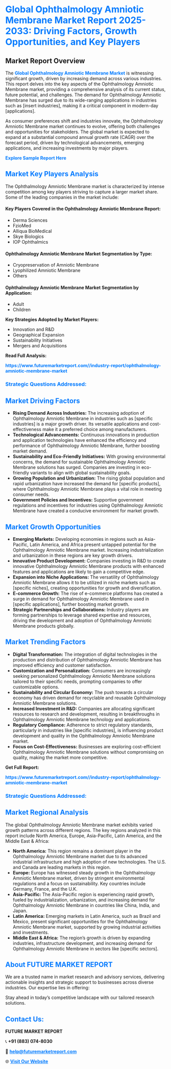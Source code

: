 <h1 style="color: #007BFF;">Global Ophthalmology Amniotic Membrane Market Report 2025-2033: Driving Factors, Growth Opportunities, and Key Players</h1>

<section id="overview">
<h2>Market Report Overview</h2>
<p>The <a href="https://www.futuremarketreport.com//industry-report/ophthalmology-amniotic-membrane-market" style="color: #007BFF; text-decoration: none;"><strong>Global Ophthalmology Amniotic Membrane Market</strong></a> is witnessing significant growth, driven by increasing demand across various industries. This report delves into the key aspects of the Ophthalmology Amniotic Membrane market, providing a comprehensive analysis of its current status, future potential, and challenges. The demand for Ophthalmology Amniotic Membrane has surged due to its wide-ranging applications in industries such as [insert industries], making it a critical component in modern-day [applications].</p>
<p>As consumer preferences shift and industries innovate, the Ophthalmology Amniotic Membrane market continues to evolve, offering both challenges and opportunities for stakeholders. The global market is expected to expand at a substantial compound annual growth rate (CAGR) over the forecast period, driven by technological advancements, emerging applications, and increasing investments by major players.</p>
</section>

<section id="overview">
<p><a href="https://www.futuremarketreport.com//request-sample/reportId=85479" style="color: #007BFF; text-decoration: none;"><strong>Explore Sample Report Here</strong></a></p>
</section>

<section id="key-players">
<h2 style="color: #007BFF;">Market Key Players Analysis</h2>
<p>The Ophthalmology Amniotic Membrane market is characterized by intense competition among key players striving to capture a larger market share. Some of the leading companies in the market include:</p>
<h4>Key Players Covered in the Ophthalmology Amniotic Membrane Report:</h4>
<ul><li>Derma Sciences</li><li>FzioMed</li><li>Alliqua BioMedical</li><li>Skye Biologics</li><li>IOP Ophthalmics</li></ul>
<h4>Ophthalmology Amniotic Membrane Market Segmentation by Type:</h4>
<ul><li>Cryopreservation of Amniotic Membrane</li><li>Lyophilized Amniotic Membrane</li><li>Others</li></ul>

<h4>Ophthalmology Amniotic Membrane Market Segmentation by Application:</h4>
<ul><li>Adult</li><li>Children</li></ul>
<p><strong>Key Strategies Adopted by Market Players:</strong></p>
<ul>
<li>Innovation and R&D</li>
<li>Geographical Expansion</li>
<li>Sustainability Initiatives</li>
<li>Mergers and Acquisitions</li>
</ul>
</section>

<section>
<p><strong>Read Full Analysis: </strong></p><a href="https://www.futuremarketreport.com//industry-report/ophthalmology-amniotic-membrane-market" style="color: #007BFF; text-decoration: none;"><strong>https://www.futuremarketreport.com//industry-report/ophthalmology-amniotic-membrane-market</strong></a>
<h3 style="color: #007BFF;">Strategic Questions Addressed:</h3>
</section>

<section id="driving-factors">
<h2 style="color: #007BFF;">Market Driving Factors</h2>
<ul>
<li><strong>Rising Demand Across Industries:</strong> The increasing adoption of Ophthalmology Amniotic Membrane in industries such as [specific industries] is a major growth driver. Its versatile applications and cost-effectiveness make it a preferred choice among manufacturers.</li>
<li><strong>Technological Advancements:</strong> Continuous innovations in production and application technologies have enhanced the efficiency and performance of Ophthalmology Amniotic Membrane, further boosting market demand.</li>
<li><strong>Sustainability and Eco-Friendly Initiatives:</strong> With growing environmental concerns, the demand for sustainable Ophthalmology Amniotic Membrane solutions has surged. Companies are investing in eco-friendly variants to align with global sustainability goals.</li>
<li><strong>Growing Population and Urbanization:</strong> The rising global population and rapid urbanization have increased the demand for [specific products], where Ophthalmology Amniotic Membrane plays a vital role in meeting consumer needs.</li>
<li><strong>Government Policies and Incentives:</strong> Supportive government regulations and incentives for industries using Ophthalmology Amniotic Membrane have created a conducive environment for market growth.</li>
</ul>
</section>

<section id="growth-opportunities">
<h2 style="color: #007BFF;">Market Growth Opportunities</h2>
<ul>
<li><strong>Emerging Markets:</strong> Developing economies in regions such as Asia-Pacific, Latin America, and Africa present untapped potential for the Ophthalmology Amniotic Membrane market. Increasing industrialization and urbanization in these regions are key growth drivers.</li>
<li><strong>Innovative Product Development:</strong> Companies investing in R&D to create innovative Ophthalmology Amniotic Membrane products with enhanced features and applications are likely to gain a competitive edge.</li>
<li><strong>Expansion into Niche Applications:</strong> The versatility of Ophthalmology Amniotic Membrane allows it to be utilized in niche markets such as [specific niches], creating opportunities for growth and diversification.</li>
<li><strong>E-commerce Growth:</strong> The rise of e-commerce platforms has created a surge in demand for Ophthalmology Amniotic Membrane used in [specific applications], further boosting market growth.</li>
<li><strong>Strategic Partnerships and Collaborations:</strong> Industry players are forming partnerships to leverage shared expertise and resources, driving the development and adoption of Ophthalmology Amniotic Membrane products globally.</li>
</ul>
</section>

<section id="trending-factors">
<h2 style="color: #007BFF;">Market Trending Factors</h2>
<ul>
<li><strong>Digital Transformation:</strong> The integration of digital technologies in the production and distribution of Ophthalmology Amniotic Membrane has improved efficiency and customer satisfaction.</li>
<li><strong>Customization and Personalization:</strong> Consumers are increasingly seeking personalized Ophthalmology Amniotic Membrane solutions tailored to their specific needs, prompting companies to offer customizable options.</li>
<li><strong>Sustainability and Circular Economy:</strong> The push towards a circular economy has driven demand for recyclable and reusable Ophthalmology Amniotic Membrane solutions.</li>
<li><strong>Increased Investment in R&D:</strong> Companies are allocating significant resources to research and development, resulting in breakthroughs in Ophthalmology Amniotic Membrane technology and applications.</li>
<li><strong>Regulatory Compliance:</strong> Adherence to strict regulatory standards, particularly in industries like [specific industries], is influencing product development and quality in the Ophthalmology Amniotic Membrane market.</li>
<li><strong>Focus on Cost-Effectiveness:</strong> Businesses are exploring cost-efficient Ophthalmology Amniotic Membrane solutions without compromising on quality, making the market more competitive.</li>
</ul>
</section>

<section>
<p><strong>Get Full Report: </strong></p><a href="https://www.futuremarketreport.com//industry-report/ophthalmology-amniotic-membrane-market" style="color: #007BFF; text-decoration: none;"><strong>https://www.futuremarketreport.com//industry-report/ophthalmology-amniotic-membrane-market</strong></a>
<h3 style="color: #007BFF;">Strategic Questions Addressed:</h3>
</section>


<section id="regional-analysis">
<h2 style="color: #007BFF;">Market Regional Analysis</h2>
<p>The global Ophthalmology Amniotic Membrane market exhibits varied growth patterns across different regions. The key regions analyzed in this report include North America, Europe, Asia-Pacific, Latin America, and the Middle East & Africa:</p>
<ul>
<li><strong>North America:</strong> This region remains a dominant player in the Ophthalmology Amniotic Membrane market due to its advanced industrial infrastructure and high adoption of new technologies. The U.S. and Canada are leading markets in this region.</li>
<li><strong>Europe:</strong> Europe has witnessed steady growth in the Ophthalmology Amniotic Membrane market, driven by stringent environmental regulations and a focus on sustainability. Key countries include Germany, France, and the U.K.</li>
<li><strong>Asia-Pacific:</strong> The Asia-Pacific region is experiencing rapid growth, fueled by industrialization, urbanization, and increasing demand for Ophthalmology Amniotic Membrane in countries like China, India, and Japan.</li>
<li><strong>Latin America:</strong> Emerging markets in Latin America, such as Brazil and Mexico, present significant opportunities for the Ophthalmology Amniotic Membrane market, supported by growing industrial activities and investments.</li>
<li><strong>Middle East & Africa:</strong> The region’s growth is driven by expanding industries, infrastructure development, and increasing demand for Ophthalmology Amniotic Membrane in sectors like [specific sectors].</li>
</ul>
</section>

<footer>
<h2 style="color: #007BFF;">About FUTURE MARKET REPORT</h2>
<p>We are a trusted name in market research and advisory services, delivering actionable insights and strategic support to businesses across diverse industries. Our expertise lies in offering:</p>

<p>Stay ahead in today’s competitive landscape with our tailored research solutions.</p>

<h2 style="color: #007BFF;">Contact Us:</h2>
<p><strong>FUTURE MARKET REPORT</strong></p>
<p>📞 <strong>+91 (883) 074-8030</strong></p>
<p>📧 <strong><a href="mailto:help@futuremarketreport.com" style="color: #007BFF;">help@futuremarketreport.com</a></strong></p>
<p>🌐 <strong><a href="https://www.futuremarketreport.com/" style="color: #007BFF;">Visit Our Website</a></strong></p>
</footer>